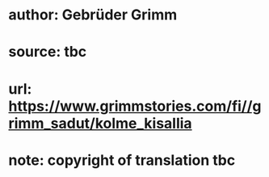 # author: Gebrüder Grimm
# source: tbc
# url: https://www.grimmstories.com/fi//grimm_sadut/kolme_kisallia
# note: copyright of translation tbc


